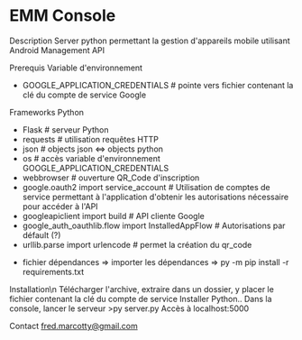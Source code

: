 # EMM Console

Description
  Server python permettant la gestion d'appareils mobile utilisant Android Management API
  
Prerequis
  Variable d'environnement
  - GOOGLE_APPLICATION_CREDENTIALS    # pointe vers fichier contenant la clé du compte de service Google
  
  Frameworks Python
  - Flask       # serveur Python
  - requests    # utilisation requêtes HTTP
  - json        # objects json <=> objects python
  - os          # accès variable d'environnement GOOGLE_APPLICATION_CREDENTIALS
  - webbrowser  # ouverture QR_Code d'inscription
  - google.oauth2 import service_account      # Utilisation de comptes de service permettant à l'application d'obtenir les autorisations nécessaire pour accéder à l'API
  - googleapiclient import build              # API cliente Google
  - google_auth_oauthlib.flow import InstalledAppFlow   # Autorisations par défault (?)
  - urllib.parse import urlencode             # permet la création du qr_code
  
  + fichier dépendances => importer les dépendances => py -m pip install -r requirements.txt
  
Installation\n
  Télécharger l'archive, extraire dans un dossier, y placer le fichier contenant la clé du compte de service
  Installer Python..
  Dans la console, lancer le serveur >py server.py
  Accès à localhost:5000

Contact 
  fred.marcotty@gmail.com
